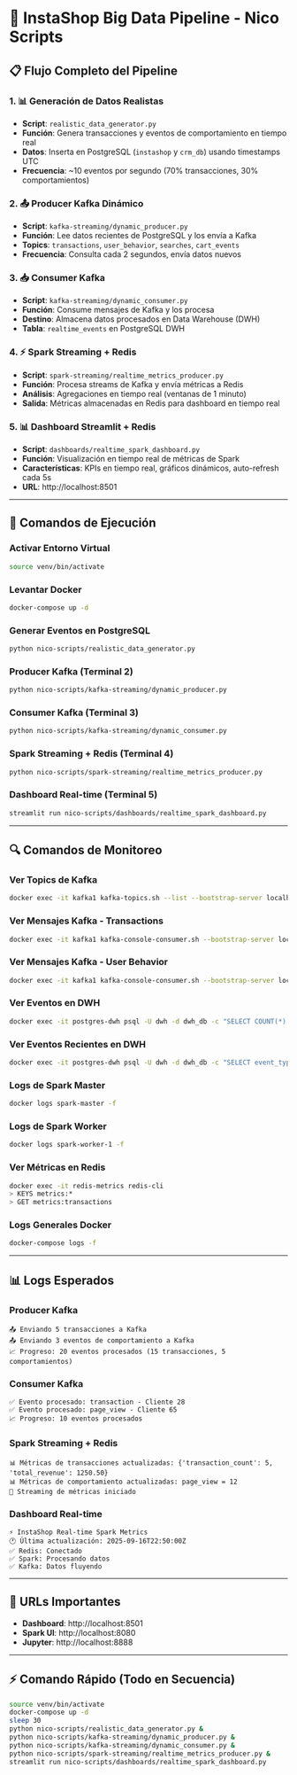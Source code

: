 # 🚀 InstaShop Big Data Pipeline - Nico Scripts

## 📋 **Flujo Completo del Pipeline**

### **1. 📊 Generación de Datos Realistas**
- **Script**: `realistic_data_generator.py`
- **Función**: Genera transacciones y eventos de comportamiento en tiempo real
- **Datos**: Inserta en PostgreSQL (`instashop` y `crm_db`) usando timestamps UTC
- **Frecuencia**: ~10 eventos por segundo (70% transacciones, 30% comportamientos)

### **2. 📤 Producer Kafka Dinámico**
- **Script**: `kafka-streaming/dynamic_producer.py`
- **Función**: Lee datos recientes de PostgreSQL y los envía a Kafka
- **Topics**: `transactions`, `user_behavior`, `searches`, `cart_events`
- **Frecuencia**: Consulta cada 2 segundos, envía datos nuevos

### **3. 📥 Consumer Kafka**
- **Script**: `kafka-streaming/dynamic_consumer.py`
- **Función**: Consume mensajes de Kafka y los procesa
- **Destino**: Almacena datos procesados en Data Warehouse (DWH)
- **Tabla**: `realtime_events` en PostgreSQL DWH

### **4. ⚡ Spark Streaming + Redis**
- **Script**: `spark-streaming/realtime_metrics_producer.py`
- **Función**: Procesa streams de Kafka y envía métricas a Redis
- **Análisis**: Agregaciones en tiempo real (ventanas de 1 minuto)
- **Salida**: Métricas almacenadas en Redis para dashboard en tiempo real

### **5. 📊 Dashboard Streamlit + Redis**
- **Script**: `dashboards/realtime_spark_dashboard.py`
- **Función**: Visualización en tiempo real de métricas de Spark
- **Características**: KPIs en tiempo real, gráficos dinámicos, auto-refresh cada 5s
- **URL**: http://localhost:8501

---

## 🚀 **Comandos de Ejecución**

### **Activar Entorno Virtual**
```bash
source venv/bin/activate
```

### **Levantar Docker**
```bash
docker-compose up -d
```

### **Generar Eventos en PostgreSQL**
```bash
python nico-scripts/realistic_data_generator.py
```

### **Producer Kafka (Terminal 2)**
```bash
python nico-scripts/kafka-streaming/dynamic_producer.py
```

### **Consumer Kafka (Terminal 3)**
```bash
python nico-scripts/kafka-streaming/dynamic_consumer.py
```

### **Spark Streaming + Redis (Terminal 4)**
```bash
python nico-scripts/spark-streaming/realtime_metrics_producer.py
```

### **Dashboard Real-time (Terminal 5)**
```bash
streamlit run nico-scripts/dashboards/realtime_spark_dashboard.py
```

---

## 🔍 **Comandos de Monitoreo**

### **Ver Topics de Kafka**
```bash
docker exec -it kafka1 kafka-topics.sh --list --bootstrap-server localhost:9092
```

### **Ver Mensajes Kafka - Transactions**
```bash
docker exec -it kafka1 kafka-console-consumer.sh --bootstrap-server localhost:9092 --topic transactions --from-beginning
```

### **Ver Mensajes Kafka - User Behavior**
```bash
docker exec -it kafka1 kafka-console-consumer.sh --bootstrap-server localhost:9092 --topic user_behavior --from-beginning
```

### **Ver Eventos en DWH**
```bash
docker exec -it postgres-dwh psql -U dwh -d dwh_db -c "SELECT COUNT(*) FROM realtime_events;"
```

### **Ver Eventos Recientes en DWH**
```bash
docker exec -it postgres-dwh psql -U dwh -d dwh_db -c "SELECT event_type, customer_id, timestamp, processed_at FROM realtime_events ORDER BY processed_at DESC LIMIT 5;"
```

### **Logs de Spark Master**
```bash
docker logs spark-master -f
```

### **Logs de Spark Worker**
```bash
docker logs spark-worker-1 -f
```

### **Ver Métricas en Redis**
```bash
docker exec -it redis-metrics redis-cli
> KEYS metrics:*
> GET metrics:transactions
```

### **Logs Generales Docker**
```bash
docker-compose logs -f
```

---

## 📊 **Logs Esperados**

### **Producer Kafka**
```
📤 Enviando 5 transacciones a Kafka
📤 Enviando 3 eventos de comportamiento a Kafka
📈 Progreso: 20 eventos procesados (15 transacciones, 5 comportamientos)
```

### **Consumer Kafka**
```
✅ Evento procesado: transaction - Cliente 28
✅ Evento procesado: page_view - Cliente 65
📈 Progreso: 10 eventos procesados
```

### **Spark Streaming + Redis**
```
📊 Métricas de transacciones actualizadas: {'transaction_count': 5, 'total_revenue': 1250.50}
📊 Métricas de comportamiento actualizadas: page_view = 12
🚀 Streaming de métricas iniciado
```

### **Dashboard Real-time**
```
⚡ InstaShop Real-time Spark Metrics
🕐 Última actualización: 2025-09-16T22:50:00Z
✅ Redis: Conectado
✅ Spark: Procesando datos
✅ Kafka: Datos fluyendo
```

---

## 🎯 **URLs Importantes**
- **Dashboard**: http://localhost:8501
- **Spark UI**: http://localhost:8080
- **Jupyter**: http://localhost:8888

---

## ⚡ **Comando Rápido (Todo en Secuencia)**
```bash
source venv/bin/activate
docker-compose up -d
sleep 30
python nico-scripts/realistic_data_generator.py &
python nico-scripts/kafka-streaming/dynamic_producer.py &
python nico-scripts/kafka-streaming/dynamic_consumer.py &
python nico-scripts/spark-streaming/realtime_metrics_producer.py &
streamlit run nico-scripts/dashboards/realtime_spark_dashboard.py
```
